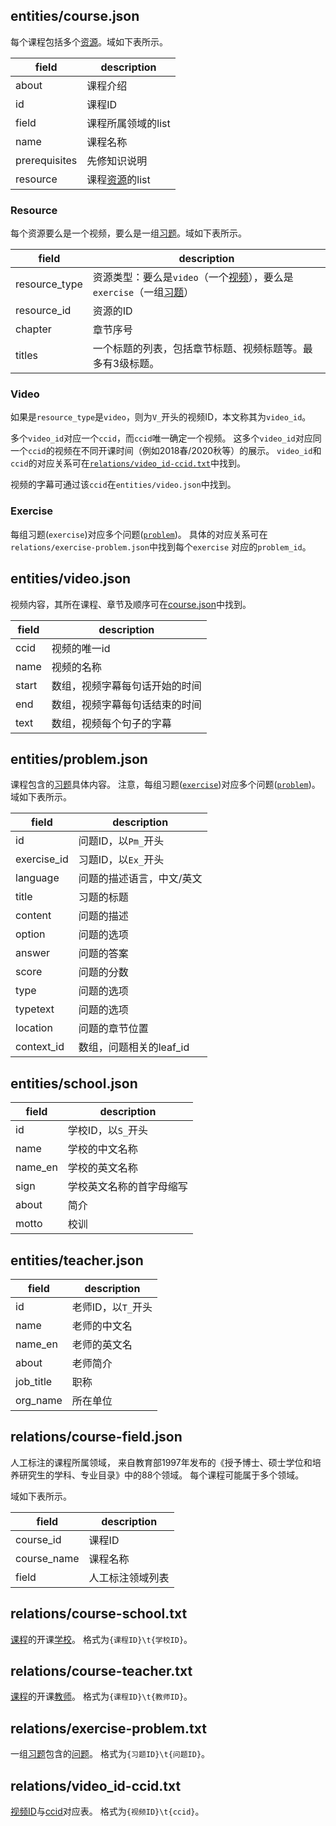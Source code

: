 ## entities/course.json

每个课程包括多个[资源](#resource)。域如下表所示。

| field | description |
| ----- | ----------- |
| about | 课程介绍 |
| id | 课程ID |
| field | 课程所属领域的list |
| name | 课程名称 |
| prerequisites | 先修知识说明 |
| resource | 课程[资源](#resource)的list |

### Resource

每个资源要么是一个视频，要么是一组[习题](#exercise)。域如下表所示。

| field | description |
| ----- | ----------- |
| resource_type | 资源类型：要么是`video`（一个[视频](#video)），要么是`exercise`（一组[习题](#exercise)） |
| resource_id | 资源的ID |
| chapter | 章节序号 |
| titles | 一个标题的列表，包括章节标题、视频标题等。最多有3级标题。 |

### Video

如果是`resource_type`是`video`，则为`V_`开头的视频ID，本文称其为`video_id`。

多个`video_id`对应一个`ccid`，而`ccid`唯一确定一个视频。 这多个`video_id`对应同一个`ccid`的视频在不同开课时间（例如2018春/2020秋等）的展示。
`video_id`和`ccid`的对应关系可在[`relations/video_id-ccid.txt`](#relations/video_id-ccid.txt)中找到。

视频的字幕可通过该`ccid`在`entities/video.json`中找到。

### Exercise

每组习题(`exercise`)对应多个问题([`problem`](#entitiesproblemjson))。 具体的对应关系可在`relations/exercise-problem.json`中找到每个`exercise`
对应的`problem_id`。

## entities/video.json

视频内容，其所在课程、章节及顺序可在[course.json](#resource)中找到。

| field | description |
| ----- | ----------- |
| ccid | 视频的唯一id |
| name | 视频的名称 |
| start | 数组，视频字幕每句话开始的时间 |
| end | 数组，视频字幕每句话结束的时间 |
| text | 数组，视频每个句子的字幕 |

## entities/problem.json

课程包含的[习题](#exercise)具体内容。 注意，每组习题([`exercise`](#exercise))对应多个问题([`problem`](#entitiesproblemjson))。 域如下表所示。

| field | description |
| ----- | ----------- |
| id | 问题ID，以`Pm_`开头 |
| exercise_id | 习题ID，以`Ex_`开头 |
| language | 问题的描述语言，中文/英文 |
| title | 习题的标题 |
| content | 问题的描述 |
| option | 问题的选项 |
| answer | 问题的答案 |
| score | 问题的分数 |
| type | 问题的选项 |
| typetext | 问题的选项 |
| location | 问题的章节位置 |
| context_id | 数组，问题相关的leaf_id |

## entities/school.json

| field | description |
| ----- | ----------- |
| id | 学校ID，以`S_`开头 |
| name | 学校的中文名称 |
| name_en | 学校的英文名称 |
| sign | 学校英文名称的首字母缩写 |
| about | 简介 |
| motto | 校训 |

## entities/teacher.json

| field | description |
| ----- | ----------- |
| id | 老师ID，以`T_`开头 |
| name | 老师的中文名 |
| name_en | 老师的英文名 |
| about | 老师简介 |
| job_title | 职称 |
| org_name | 所在单位 |

## relations/course-field.json

人工标注的课程所属领域， 来自教育部1997年发布的《授予博士、硕士学位和培养研究生的学科、专业目录》中的88个领域。 每个课程可能属于多个领域。

域如下表所示。

| field | description |
| ----- | ----------- |
| course_id | 课程ID |
| course_name | 课程名称 |
| field | 人工标注领域列表 |

## relations/course-school.txt

[课程](#entitiescoursejson)的开课[学校](#entitiesschooljson)。 格式为`{课程ID}\t{学校ID}`。

## relations/course-teacher.txt

[课程](#entitiescoursejson)的开课[教师](#entitiesteacherjson)。 格式为`{课程ID}\t{教师ID}`。

## relations/exercise-problem.txt

一组[习题](#exercise)包含的[问题](#entitiesproblemjson)。 格式为`{习题ID}\t{问题ID}`。

## relations/video_id-ccid.txt

[视频ID](#video)与[ccid](#video)对应表。 格式为`{视频ID}\t{ccid}`。
